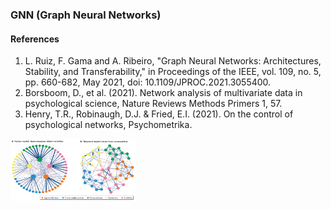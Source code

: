 ### GNN (Graph Neural Networks)

#### References
<ol>
<li>
L. Ruiz, F. Gama and A. Ribeiro, "Graph Neural Networks: Architectures, Stability, and Transferability," in Proceedings of the IEEE, vol. 109, no. 5, pp. 660-682, May 2021, doi: 10.1109/JPROC.2021.3055400.
</li>
<li>
Borsboom, D., et al. (2021). Network analysis of multivariate data in psychological science, Nature Reviews Methods Primers 1, 57.
</li>
<li>
Henry, T.R., Robinaugh, D.J. & Fried, E.I. (2021). On the control of psychological networks, Psychometrika.
</li>  
</ol>

<img src="PscStruc.png" alt="PscStruc.png" style="height: 100px; width:200px;"/>
